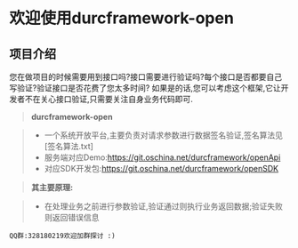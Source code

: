欢迎使用durcframework-open
===================
项目介绍
-------------------
您在做项目的时候需要用到接口吗?接口需要进行验证吗?每个接口是否都要自己写验证?验证接口是否花费了您太多时间?
如果是的话,您可以考虑这个框架,它让开发者不在关心接口验证,只需要关注自身业务代码即可.

> **durcframework-open**

> - 一个系统开放平台,主要负责对请求参数进行数据签名验证,签名算法见[签名算法.txt]
> - 服务端对应Demo:https://git.oschina.net/durcframework/openApi
> - 对应SDK开发包:https://git.oschina.net/durcframework/openSDK


> **其主要原理:**

> - 在处理业务之前进行参数验证,验证通过则执行业务返回数据;验证失败则返回错误信息

```
QQ群:328180219欢迎加群探讨 :)
```